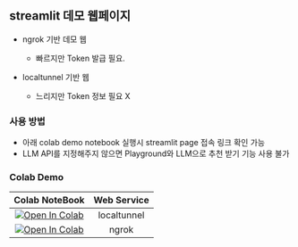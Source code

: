 ## streamlit 데모 웹페이지

- ngrok 기반 데모 웹
  - 빠르지만 Token 발급 필요. 

- localtunnel 기반 웹
  - 느리지만 Token 정보 필요 X

### 사용 방법 

- 아래 colab demo notebook 실행시 streamlit page 접속 링크 확인 가능
- LLM API를 지정해주지 않으면 Playground와 LLM으로 추천 받기 기능 사용 불가

### Colab Demo

| Colab NoteBook | Web Service |
|:-:|:-:|
| <a target="_blank" href="https://colab.research.google.com/github/kangmg/image2music/blob/main/web_demo/MOODSic_localtunnel.ipynb"><img src="https://colab.research.google.com/assets/colab-badge.svg" alt="Open In Colab"/></a> | localtunnel |
| <a target="_blank" href="https://colab.research.google.com/github/kangmg/image2music/blob/main/web_demo/MOODSic_ngrok.ipynb"><img src="https://colab.research.google.com/assets/colab-badge.svg" alt="Open In Colab"/></a> | ngrok | 
